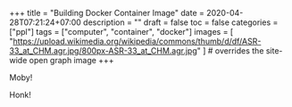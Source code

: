 +++
title = "Building Docker Container Image"
date = 2020-04-28T07:21:24+07:00
description = ""
draft = false
toc = false
categories = ["ppl"]
tags = ["computer", "container", "docker"]
images = [
  "https://upload.wikimedia.org/wikipedia/commons/thumb/d/df/ASR-33_at_CHM.agr.jpg/800px-ASR-33_at_CHM.agr.jpg"
] # overrides the site-wide open graph image
+++

Moby!

<!--more-->

Honk!
